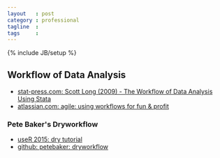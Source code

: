 ```yaml
---
layout   : post
category : professional
tagline  : 
tags     : 
---
```

{% include JB/setup %}

## Workflow of Data Analysis

 - [stat-press.com: Scott Long (2009) - The Workflow of Data Analysis Using Stata](http://www.stata-press.com/books/workflow-data-analysis-stata/)
 - [atlassian.com: agile: using workflows for fun & profit](https://www.atlassian.com/agile/workflow)

### Pete Baker's Dryworkflow

- [useR 2015: dry tutorial](http://user2015.math.aau.dk/docs/tutorials/dry.pdf)
- [github: petebaker: dryworkflow](https://github.com/petebaker/dryworkflow)

